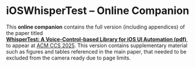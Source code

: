 # iOSWhisperTest – Online Companion

This **online companion** contains the full version (including appendices) of the paper titled  
**[WhisperTest: A Voice-Control-based Library for iOS UI Automation (pdf)](https://github.com/iOSWhisperTest/CCS-25-Online-Companion/blob/main/WhisperTest-with-Appendix.pdf)**, to appear at [ACM CCS 2025](https://www.sigsac.org/ccs/CCS2025/). This version contains supplementary material such as figures and tables referenced in the main paper, that needed to be excluded from the camera ready due to page limits.
